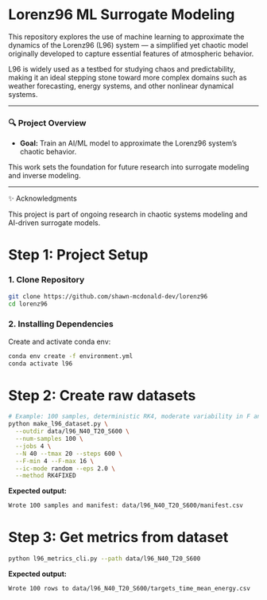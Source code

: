 # Lorenz96 ML Surrogate Modeling

This repository explores the use of machine learning to approximate the dynamics of the Lorenz96 (L96) system — a simplified yet chaotic model originally developed to capture essential features of atmospheric behavior.

L96 is widely used as a testbed for studying chaos and predictability, making it an ideal stepping stone toward more complex domains such as weather forecasting, energy systems, and other nonlinear dynamical systems.

---

### 🔍 Project Overview

- **Goal:** Train an AI/ML model to approximate the Lorenz96 system’s chaotic behavior.

This work sets the foundation for future research into surrogate modeling and inverse modeling.

---

✨ Acknowledgments

This project is part of ongoing research in chaotic systems modeling and AI-driven surrogate models.

# Step 1: Project Setup

### 1. Clone Repository
```sh
git clone https://github.com/shawn-mcdonald-dev/lorenz96
cd lorenz96
```

### 2. Installing Dependencies
Create and activate conda env:
```sh
conda env create -f environment.yml
conda activate l96
```

# Step 2: Create raw datasets
```sh
# Example: 100 samples, deterministic RK4, moderate variability in F and x0
python make_l96_dataset.py \
  --outdir data/l96_N40_T20_S600 \
  --num-samples 100 \
  --jobs 4 \
  --N 40 --tmax 20 --steps 600 \
  --F-min 4 --F-max 16 \
  --ic-mode random --eps 2.0 \
  --method RK4FIXED
```

**Expected output:**
```sh
Wrote 100 samples and manifest: data/l96_N40_T20_S600/manifest.csv
```

# Step 3: Get metrics from dataset
```sh
python l96_metrics_cli.py --path data/l96_N40_T20_S600
```

**Expected output:**
```sh
Wrote 100 rows to data/l96_N40_T20_S600/targets_time_mean_energy.csv
```